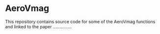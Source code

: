 # AeroVmag
This repository contains source code for some of the AeroVmag functions and linked to the paper ...............
